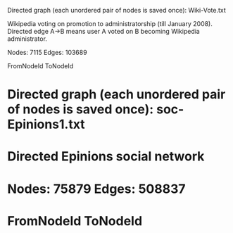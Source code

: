 Directed graph (each unordered pair of nodes is saved once): Wiki-Vote.txt 

Wikipedia voting on promotion to administratorship (till January 2008). Directed edge A->B means user A voted on B becoming Wikipedia administrator.

Nodes: 7115 Edges: 103689

FromNodeId	ToNodeId



# Directed graph (each unordered pair of nodes is saved once): soc-Epinions1.txt 
# Directed Epinions social network
# Nodes: 75879 Edges: 508837
# FromNodeId	ToNodeId



